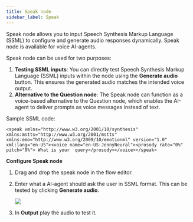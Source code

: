 ```yaml
---
title: Speak node
sidebar_label: Speak
---
```


Speak node allows you to input Speech Synthesis Markup Language (SSML) to configure and generate audio responses dynamically. Speak node is available for voice AI-agents.

Speak node can be used for two purposes:
1. **Testing SSML inputs**: You can directly test Speech Synthesis Markup Language (SSML) inputs within the node using the **Generate audio** button. This ensures the generated audio matches the intended voice output.
2. **Alternative to the Question node**: The Speak node can function as a voice-based alternative to the Question node, which enables the AI-agent to deliver prompts as voice messages instead of text.

Sample SSML code:

```
<speak xmlns="http://www.w3.org/2001/10/synthesis" xmlns:mstts="http://www.w3.org/2001/mstts" xmlns:emo="http://www.w3.org/2009/10/emotionml" version="1.0" xml:lang="en-US"><voice name="en-US-JennyNeural"><prosody rate="0%" pitch="0%"> What is your  query</prosody></voice></speak>
```

**Configure Speak node**

1. Drag and drop the speak node in the flow editor.

2. Enter what a AI-agent should ask the user in SSML format. This can be tested by clicking **Generate audio**. 

    ![](https://i.imgur.com/4WhRwuw.png)

3. In **Output** play the audio to test it.
